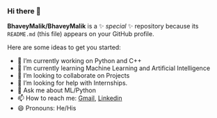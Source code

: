 ### Hi there 👋


**BhaveyMalik/BhaveyMalik** is a ✨ _special_ ✨ repository because its `README.md` (this file) appears on your GitHub profile.

Here are some ideas to get you started:

- 🔭 I’m currently working on Python and C++
- 🌱 I’m currently learning Machine Learning and Artificial Intelligence
- 👯 I’m looking to collaborate on Projects
- 🤔 I’m looking for help with Internships.
- 💬 Ask me about ML/Python
- 📫 How to reach me: [Gmail](bhavya.mlik@gmail.com),  [Linkedin](https://www.linkedin.com/in/bhavey-malik-0bb83b1a9/)
- 😄 Pronouns: He/His
<!-- - ⚡ Fun fact:  --> 


